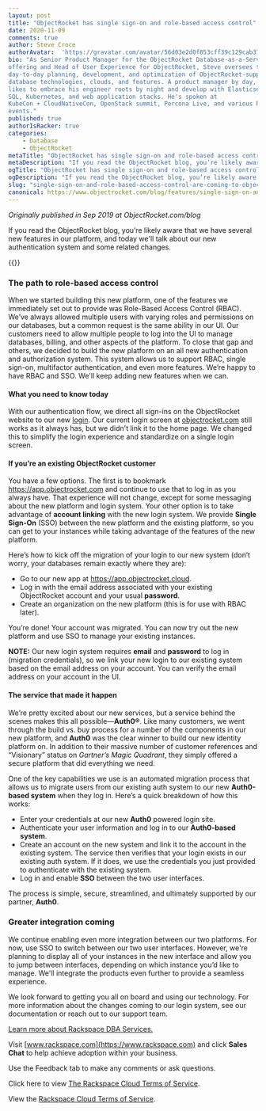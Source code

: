 ```yaml
---
layout: post
title: "ObjectRocket has single sign-on and role-based access control"
date: 2020-11-09
comments: true
author: Steve Croce 
authorAvatar:  'https://gravatar.com/avatar/56d03e2d0f853cff39c129cab3761d49'
bio: "As Senior Product Manager for the ObjectRocket Database-as-a-Service
offering and Head of User Experience for ObjectRocket, Steve oversees the
day-to-day planning, development, and optimization of ObjectRocket-supported
database technologies, clouds, and features. A product manager by day, he still
likes to embrace his engineer roots by night and develop with Elasticsearch,
SQL, Kubernetes, and web application stacks. He's spoken at
KubeCon + CloudNativeCon, OpenStack summit, Percona Live, and various Rackspace
events."
published: true
authorIsRacker: true
categories:
    - Database
    - ObjectRocket
metaTitle: "ObjectRocket has single sign-on and role-based access control"
metaDescription: "If you read the ObjectRocket blog, you’re likely aware that we have several new features in our platform, and today we'll talk about our new authentication system for the new platform and some related changes."
ogTitle: "ObjectRocket has single sign-on and role-based access control"
ogDescription: "If you read the ObjectRocket blog, you’re likely aware that we have several new features in our platform, and today we'll talk about our new authentication system for the new platform and some related changes."
slug: "single-sign-on-and-role-based-access-control-are-coming-to-objectrocket"
canonical: https://www.objectrocket.com/blog/features/single-sign-on-and-role-based-access-control-are-coming-to-objectrocket/
---
```


*Originally published in Sep 2019 at ObjectRocket.com/blog*

If you read the ObjectRocket blog, you’re likely aware that we have several new features in our platform, and today we'll talk
about our new authentication system and some related changes.

<!--more-->

{{<img src="picture1.jpg" title="" alt="">}}

### The path to role-based access control

When we started building this new platform, one of the features we immediately set out to provide was Role-Based Access Control
(RBAC). We’ve always allowed multiple users with varying roles and permissions on our databases, but a common request is the same
ability in our UI. Our customers need to allow multiple people to log into the UI to manage databases, billing, and other aspects
of the platform. To close that gap and others, we decided to build the new platform on an all new authentication and authorization
system. This system allows us to support RBAC, single sign-on, multifactor authentication, and even more features. We’re happy to
have RBAC and SSO. We'll keep adding new features when we can.

#### What you need to know today

With our authentication flow, we direct all sign-ins on the ObjectRocket website to our new [login](https://auth.objectrocket.cloud/login?state=g6Fo2SBjQzl4MFV1U0tobkhhbEJpc01sbnJfeXNvcGlid28ya6N0aWTZIHdKWlhHTUhqUVh3VU55NGJfM1liUXZ5dXY0NDNmWEZio2NpZNkgVFpENzVQcm55b1pBSUNtSjNSYjJHMEw4VkM0bzBib2M&client=TZD75PrnyoZAICmJ3Rb2G0L8VC4o0boc&protocol=oauth2&response_type=token%20id_token&nonce=5ae21d11-f7b4-4abd-aef1-bea93e238528&scope=openid%20email%20name&redirect_uri=https%3A%2F%2Fapp.objectrocket.cloud%2Fsession-callback&audience=https%3A%2F%2Fapi.objectrocket.cloud&_ga=2.20037051.223325436.1604418088-1358969005.1602515327&__hsfp=3796701661&__hstc=227540674.6c2da1a33c3f4e98dc8ac794308ed907.1602515328573.1604683041632.1604700167607.96&__hssc=227540674.1.1604700167607). Our current login screen at [objectrocket.com](https://app.objectrocket.com) still works as it always has, but we didn't
link it to the home page. We changed this to simplify the login experience and standardize on a single login screen.

#### If you’re an existing ObjectRocket customer

You have a few options. The first is to bookmark https://app.objectrocket.com and continue to use that to log in as you always
have. That experience will not change, except for some messaging about the new platform and login system. Your other option is
to take advantage of **account linking** with the new login system. We provide **Single Sign-On** (SSO) between the new platform
and the existing platform, so you can get to your instances while taking advantage of the features of the new platform.

Here’s how to kick off the migration of your login to our new system (don’t worry, your databases remain exactly where they are):

+ Go to our new app at https://app.objectrocket.cloud.
+ Log in with the email address associated with your existing ObjectRocket account and your usual **password**.
+ Create an organization on the new platform (this is for use with RBAC later).

You’re done! Your account was migrated. You can now try out the new platform and use SSO to manage your existing instances.

**NOTE:**  Our new login system requires **email** and **password** to log in (migration credentials), so we link your new
login to our existing system based on the email address on your account. You can verify the email address on your account in the UI.

#### The service that made it happen

We’re pretty excited about our new services, but a service behind the scenes makes this all possible&mdash;**Auth0&reg;**. Like many
customers, we went through the build vs. buy process for a number of the components in our new platform, and **Auth0** was the clear
winner to build our new identity platform on. In addition to their massive number of customer references and “Visionary” status on
*Gartner’s Magic Quadrant*, they simply offered a secure platform that did everything we need.

One of the key capabilities we use is an automated migration process that allows us to migrate users from our existing auth system to
our new **Auth0-based system** when they log in. Here’s a quick breakdown of how this works:

+ Enter your credentials at our new **Auth0** powered login site.
+ Authenticate your user information and log in to our **Auth0-based system**.
+ Create an account on the new system and link it to the account in the existing system. The service then verifies that your login
exists in our existing auth system. If it does, we use the credentials you just provided to authenticate with the existing system.
+ Log in and enable **SSO** between the two user interfaces.

The process is simple, secure, streamlined, and ultimately supported by our partner, **Auth0**.

### Greater integration coming

We continue enabling even more integration between our two platforms. For now, use SSO to switch between our two user interfaces.
However, we're planning to display all of your instances in the new interface and allow you to jump between interfaces, depending
on which instance you’d like to manage. We'll integrate the products even further to provide a seamless experience.

We look forward to getting you all on board and using our technology. For more information about the changes coming to our login
system, see our documentation or reach out to our support team.

<a class="cta blue" id="cta" href="https://www.rackspace.com/data/dba-services">Learn more about Rackspace DBA Services.</a>

Visit [www.rackspace.com](https://www.rackspace.com) and click **Sales Chat**
to help achieve adoption within your business.

Use the Feedback tab to make any comments or ask questions.

Click here to view [The Rackspace Cloud Terms of Service](https://www.rackspace.com/cloud/legal/).

View the [Rackspace Cloud Terms of Service](https://www.rackspace.com/cloud/legal/).
